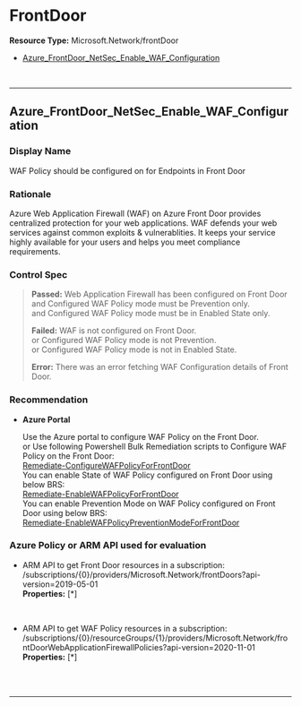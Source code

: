 # FrontDoor

**Resource Type:** Microsoft.Network/frontDoor 

<!-- TOC -->

- [Azure_FrontDoor_NetSec_Enable_WAF_Configuration](#azure_frontdoor_netsec_enable_waf_configuration)


<!-- /TOC -->
<br/>

___ 

## Azure_FrontDoor_NetSec_Enable_WAF_Configuration 

### Display Name 
WAF Policy should be configured on for Endpoints in Front Door

### Rationale 
Azure Web Application Firewall (WAF) on Azure Front Door provides centralized protection for your web applications. WAF defends your web services against common exploits & vulnerablities. It keeps your service highly available for your users and helps you meet compliance requirements.

 ### Control Spec 

> **Passed:** 
> Web Application Firewall has been configured on Front Door </br>
> and Configured WAF Policy mode must be Prevention only. </br> 
> and Configured WAF Policy mode must be in Enabled State only. </br> 
> 
> **Failed:** 
> WAF is not configured on Front Door. </br> 
> or Configured WAF Policy mode is not Prevention. </br> 
> or Configured WAF Policy mode is not in Enabled State. </br> 
> 
> **Error:** 
> There was an error fetching WAF Configuration details of Front Door.
> 
### Recommendation 
- **Azure Portal** 

	 Use the Azure portal to configure WAF Policy on the Front Door.<br/>
	 or Use following Powershell Bulk Remediation scripts to Configure WAF Policy on the Front Door: <br/>
	 [Remediate-ConfigureWAFPolicyForFrontDoor](../../Scripts/RemediationScripts/Remediate-ConfigureWAFPolicyForFrontDoor.ps1) <br/>
	 You can enable State of WAF Policy configured on Front Door using below BRS:  <br/>
	 [Remediate-EnableWAFPolicyForFrontDoor](../../Scripts/RemediationScripts/Remediate-EnableWAFPolicyForFrontDoor.ps1) <br/>
	 You can enable Prevention Mode on WAF Policy configured on Front Door using below BRS:  <br/>
	 [Remediate-EnableWAFPolicyPreventionModeForFrontDoor](../../Scripts/RemediationScripts/Remediate-EnableWAFPolicyPreventionModeForFrontDoor.ps1) <br/>

### Azure Policy or ARM API used for evaluation 

- ARM API to get Front Door resources in a subscription: /subscriptions/{0}/providers/Microsoft.Network/frontDoors?api-version=2019-05-01<br />
**Properties:** [*]
 <br />

- ARM API to get WAF Policy resources in a subscription: /subscriptions/{0}/resourceGroups/{1}/providers/Microsoft.Network/frontDoorWebApplicationFirewallPolicies?api-version=2020-11-01<br />
**Properties:** [*]
 <br />

<br />

___ 


